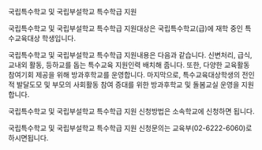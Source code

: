 국립특수학교 및 국립부설학교 특수학급 지원


국립특수학교 및 국립부설학교 특수학급 지원대상은 국립특수학교(급)에 재학 중인 특수교육대상 학생입니다.


국립특수학교 및 국립부설학교 특수학급 지원내용은 다음과 같습니다. 신변처리, 급식, 교내외 활동, 등하교를 돕는 특수교육 지원인력 배치해 줍니다. 또한, 다양한 교육활동 참여기회 제공을 위해 방과후학교를 운영합니다. 마지막으로, 특수교육대상학생의 전인적 발달도모 및 부모의 사회활동 참여 증대를 위한 방과후학교 및 돌봄교실 운영을 지원합니다.


국립특수학교 및 국립부설학교 특수학급 지원 신청방법은 소속학교에 신청하면 됩니다.


국립특수학교 및 국립부설학교 특수학급 지원 신청문의는 교육부(02-6222-6060)로 하시면됩니다.
